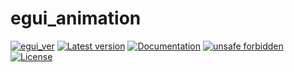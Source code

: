 # egui_animation

[![egui_ver](https://img.shields.io/badge/egui-0.27.0-blue)](https://github.com/emilk/egui)
[![Latest version](https://img.shields.io/crates/v/egui_animation.svg)](https://crates.io/crates/egui_animation)
[![Documentation](https://docs.rs/egui_animation/badge.svg)](https://docs.rs/egui_animation)
[![unsafe forbidden](https://img.shields.io/badge/unsafe-forbidden-success.svg)](https://github.com/rust-secure-code/safety-dance/)
[![License](https://img.shields.io/crates/l/egui_animation.svg)](https://crates.io/crates/egui_animation)



[content]:<>


